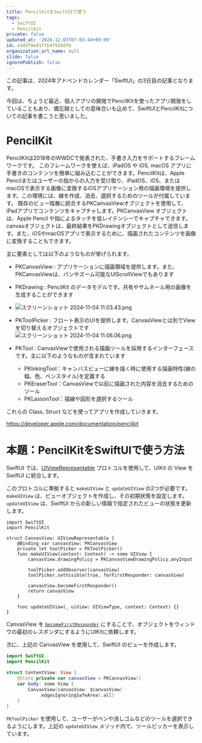 ```yaml
---
title: PencilKitをSwiftUIで使う
tags:
  - SwiftUI
  - PencilKit
private: false
updated_at: '2024-12-03T07:03:44+09:00'
id: e3ddf0e81ffb4f938df6
organization_url_name: null
slide: false
ignorePublish: false
---
```

この記事は、2024年アドベンドカレンダー「SwiftUI」の3日目の記事となります。

今回は、ちょうど最近、個人アプリの開発でPencilKitを使ったアプリ開発をしていることもあり、備忘録としての意味合いも込めて、SwiftUIとPencilKitについての記事を書こうと思いました。

# PencilKit
PencilKitは2018年のWWDCで発表された、手書き入力をサポートするフレームワークです。
このフレームワークを使えば、iPadOS や iOS, macOS アプリに手書きのコンテンツを簡単に組み込むことができます。PencilKitは、Apple Pencilまたはユーザーの指からの入力を受け取り、iPadOS、iOS、またはmacOSで表示する画像に変換するiOSアプリケーション用の描画環境を提供します。この環境には、線を作成、消去、選択するためのツールが付属しています。
既存のビュー階層に統合するPKCanvasViewオブジェクトを使用して、iPadアプリでコンテンツをキャプチャします。PKCanvasView オブジェクトは、Apple Pencil や指によるタッチを低レイテンシーでキャプチャできます。canvasオブジェクトは、最終結果をPKDrawingオブジェクトとして送信します。また、iOSやmacOSアプリで表示するために、描画されたコンテンツを画像に変換することもできます。

主に要素としては以下のようなものが挙げられます。

- PKCanvasView : アプリケーションに描画領域を提供します。また、PKCanvasViewは、パンやズーム可能なUIScrollViewでもあります
- PKDrawing : PencilKit のデータモデルです。共有やサムネール用の画像を生成することができます
- ![スクリーンショット 2024-11-04 11.03.43.png](https://qiita-image-store.s3.ap-northeast-1.amazonaws.com/0/707293/d980ef9f-cf65-f3f0-3473-19fc8c03f69e.png)
- PKToolPicker : フロート表示のUIを提供します。CanvasViewとは別でViewを切り替えるオブジェクトです
![スクリーンショット 2024-11-04 11.06.06.png](https://qiita-image-store.s3.ap-northeast-1.amazonaws.com/0/707293/71d2dd02-4502-e98f-2c1c-33b84dd185c7.png)

- PKTool : CanvasViewで使用される描画ツールを採用するインターフェースです。主に以下のようなものが含まれています
    - PKInkingTool：キャンバスビューに線を描く時に使用する描画特性(線の幅、色、ペンスタイル)を定義する
    - PKEraserTool：CanvasViewで以前に描画された内容を消去するためのツール
    - PKLassonTool：描線や図形を選択するツール

これらの Class, Struct などを使ってアプリを作成していきます。

https://developer.apple.com/documentation/pencilkit

# 本題：PencilKitをSwiftUIで使う方法

SwiftUI では、[UIViewRepresentable](https://developer.apple.com/documentation/swiftui/uiviewrepresentable) プロトコルを使用して、UIKit の View を SwiftUI に統合します。

このプロトコルに準拠すると `makeUIView` と `updateUIView` の2つが必要です。
`makeUIView` は、ビューオブジェクトを作成し、その初期状態を設定します。
`updateUIView` は、SwiftUI からの新しい情報で指定されたビューの状態を更新します。

```swift: CanvasView.swift
import SwiftUI
import PencilKit

struct CanvasView: UIViewRepresentable {
    @Binding var canvasView: PKCanvasView
    private let toolPicker = PKToolPicker()
    func makeUIView(context: Context) -> some UIView {
        canvasView.drawingPolicy = PKCanvasViewDrawingPolicy.anyInput
        
        toolPicker.addObserver(canvasView)
        toolPicker.setVisible(true, forFirstResponder: canvasView)
        
        canvasView.becomeFirstResponder()
        return canvasView
    }
    
    func updateUIView(_ uiView: UIViewType, context: Context) {}
}
```
CanvasView を [`becomeFirstResponder`](https://developer.apple.com/documentation/uikit/uiresponder/1621113-becomefirstresponder) にすることで、オブジェクトをウィンドウの最初のレスポンダにするようにUIKitに依頼します。

次に、上記の CanvasView を使用して、SwiftUI のビューを作成します。

```swift ContentView.swift
import SwiftUI
import PencilKit

struct ContentView: View {
    @State private var canvasView = PKCanvasView()
    var body: some View {
        CanvasView(canvasView: $canvasView)
            .edgesIgnoringSafeArea(.all)
    }
}
```

`PKToolPicker` を使用して、ユーザーがペンや消しゴムなどのツールを選択できるようにします。上記の `updateUIView` メソッド内で、ツールピッカーを表示しています。


